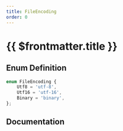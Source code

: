 ```yaml
---
title: FileEncoding
order: 0
---
```


# {{ $frontmatter.title }}

## Enum Definition

```ts
enum FileEncoding {
    Utf8 = 'utf-8',
    Utf16 = 'utf-16',
    Binary = 'binary',
};
```

## Documentation

<!--@include: ./parts/fileEncoding.md-->
